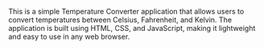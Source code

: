 This is a simple Temperature Converter application that allows users to convert temperatures between Celsius, Fahrenheit, and Kelvin. The application is built using HTML, CSS, and JavaScript, making it lightweight and easy to use in any web browser.
